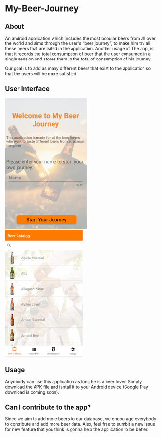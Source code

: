 # My-Beer-Journey

## About
An android application which includes the most popular beers from all over the world and aims through the user's “beer journey”, to make him try all these beers that are lsited in the application. Another usage of The app, is that it records the total consumption of beer that the user consumed in a single session and stores them in the total of consumption of his journey. 

Our goal is to add as many different beers that exist to the application so that the users will be more satisfied.

## User Interface
![Image description](/images-readme/welcome.png)
![Image description](/images-readme/example.png)

## Usage 

Anyobody can use this application as long he is a beer lover!
Simply download the APK file and isntall it to your Android device (Google Play download is coming soon).

## Can I contribute to the app?
Since we aim to add more beers to our database, we encourage everybody to contribute and add more beer data.
Also, feel free to sumbit a new issue for new feature that you think is gonna help the application to be better. 


